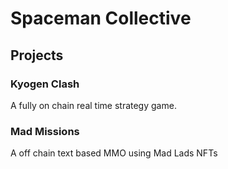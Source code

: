 # Spaceman Collective

## Projects

### Kyogen Clash
A fully on chain real time strategy game.

### Mad Missions
A off chain text based MMO using Mad Lads NFTs 